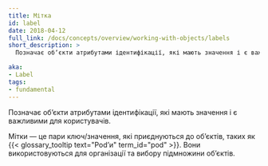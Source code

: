 ```yaml
---
title: Мітка
id: label
date: 2018-04-12
full_link: /docs/concepts/overview/working-with-objects/labels
short_description: >
  Позначає обʼєкти атрибутами ідентифікації, які мають значення і є важливими для користувачів.

aka: 
- Label
tags:
- fundamental
---
```


Позначає обʼєкти атрибутами ідентифікації, які мають значення і є важливими для користувачів.

<!--more--> 

Мітки — це пари ключ/значення, які приєднуються до обʼєктів, таких як {{< glossary_tooltip text="Podʼи" term_id="pod" >}}. Вони використовуються для організації та вибору підмножини обʼєктів.
